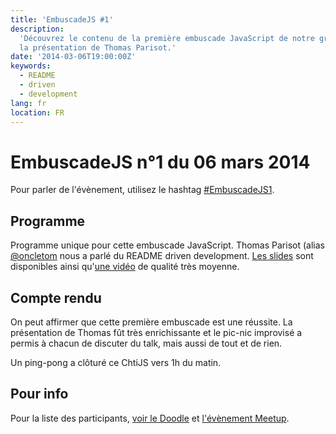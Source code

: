 ```yaml
---
title: 'EmbuscadeJS #1'
description:
  'Découvrez le contenu de la première embuscade JavaScript de notre groupe avec
  la présentation de Thomas Parisot.'
date: '2014-03-06T19:00:00Z'
keywords:
  - README
  - driven
  - development
lang: fr
location: FR
---
```


# EmbuscadeJS n°1 du 06 mars 2014

Pour parler de l'évènement, utilisez le hashtag
[#EmbuscadeJS1](https://twitter.com/search?q=%23EmbuscadeJS1&src=hash).

## Programme

Programme unique pour cette embuscade JavaScript. Thomas Parisot (alias
[@oncletom](https://twitter.com/oncletom) nous a parlé du README driven
development. [Les slides](https://oncletom.io/talks/2014/chtijs/) sont
disponibles ainsi qu'[une vidéo](https://www.youtube.com/watch?v=a51F4AfUDCA) de
qualité très moyenne.

## Compte rendu

On peut affirmer que cette première embuscade est une réussite. La présentation
de Thomas fût très enrichissante et le pic-nic improvisé a permis à chacun de
discuter du talk, mais aussi de tout et de rien.

Un ping-pong a clôturé ce ChtiJS vers 1h du matin.

## Pour info

Pour la liste des participants,
[voir le Doodle](http://doodle.com/vfveahm5hgi5dmqc) et
[l'évènement Meetup](http://www.meetup.com/FranceJS/events/168885592/).
